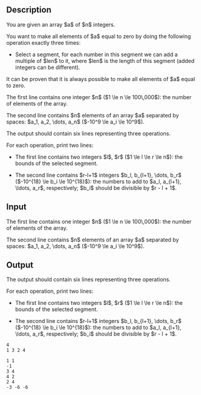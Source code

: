 ## Description

<div><p>You are given an array $a$ of $n$ integers.</p><p>You want to make all elements of $a$ equal to zero by doing the following operation <span class="tex-font-style-bf">exactly three</span> times:</p><ul> <li> Select a segment, for each number in this segment we can add a multiple of $len$ to it, where $len$ is the length of this segment (added integers can be different). </li></ul><p>It can be proven that it is always possible to make all elements of $a$ equal to zero.</p></div><div class="input-specification"><p>The first line contains one integer $n$ ($1 \le n \le 100\,000$): the number of elements of the array.</p><p>The second line contains $n$ elements of an array $a$ separated by spaces: $a_1, a_2, \dots, a_n$ ($-10^9 \le a_i \le 10^9$).</p></div><div class="output-specification"><p>The output should contain six lines representing three operations.</p><p>For each operation, print two lines:</p><ul><p> </p><li> The first line contains two integers $l$, $r$ ($1 \le l \le r \le n$): the bounds of the selected segment.<p> </p></li><li> The second line contains $r-l+1$ integers $b_l, b_{l+1}, \dots, b_r$ ($-10^{18} \le b_i \le 10^{18}$): the numbers to add to $a_l, a_{l+1}, \ldots, a_r$, respectively; $b_i$ should be divisible by $r - l + 1$.</li></ul> </div>

## Input

<p>The first line contains one integer $n$ ($1 \le n \le 100\,000$): the number of elements of the array.</p><p>The second line contains $n$ elements of an array $a$ separated by spaces: $a_1, a_2, \dots, a_n$ ($-10^9 \le a_i \le 10^9$).</p>

## Output

<p>The output should contain six lines representing three operations.</p><p>For each operation, print two lines:</p><ul><p> </p><li> The first line contains two integers $l$, $r$ ($1 \le l \le r \le n$): the bounds of the selected segment.<p> </p></li><li> The second line contains $r-l+1$ integers $b_l, b_{l+1}, \dots, b_r$ ($-10^{18} \le b_i \le 10^{18}$): the numbers to add to $a_l, a_{l+1}, \ldots, a_r$, respectively; $b_i$ should be divisible by $r - l + 1$.</li></ul>





```input1
4
1 3 2 4
```




```output1
1 1 
-1
3 4
4 2
2 4
-3 -6 -6
```



